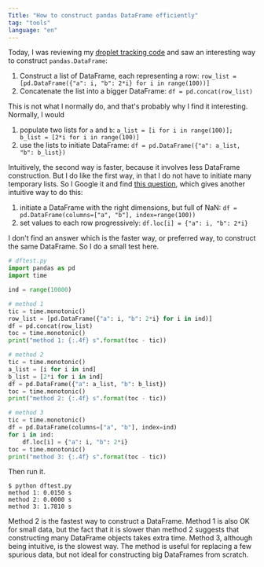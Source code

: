 ```yaml
---
Title: "How to construct pandas DataFrame efficiently"
tag: "tools"
language: "en"
---
```


Today, I was reviewing my [droplet tracking code](https://github.com/ZLoverty/DE/blob/main/Code/HoughCircles-DE.ipynb) and saw an interesting way to construct `pandas.DataFrame`:

1. Construct a list of DataFrame, each representing a row: `row_list = [pd.DataFrame({"a": i, "b": 2*i} for i in range(100))]`
2. Concatenate the list into a bigger DataFrame: `df = pd.concat(row_list)`

This is not what I normally do, and that's probably why I find it interesting. Normally, I would 

1. populate two lists for `a` and `b`: `a_list = [i for i in range(100)]; b_list = [2*i for i in range(100)]`
2. use the lists to initiate DataFrame: `df = pd.DataFrame({"a": a_list, "b": b_list})`

Intuitively, the second way is faster, because it involves less DataFrame construction. But I do like the first way, in that I do not have to initiate many temporary lists. So I Google it and find [this question](https://stackoverflow.com/questions/17091769/python-pandas-fill-a-dataframe-row-by-row), which gives another intuitive way to do this:

1. initiate a DataFrame with the right dimensions, but full of NaN: `df = pd.DataFrame(columns=["a", "b"], index=range(100))`
2. set values to each row progressively: `df.loc[i] = {"a": i, "b": 2*i}`

I don't find an answer which is the faster way, or preferred way, to construct the same DataFrame. So I do a small test here.

```python
# dftest.py
import pandas as pd
import time

ind = range(10000)

# method 1
tic = time.monotonic()
row_list = [pd.DataFrame({"a": i, "b": 2*i} for i in ind)]
df = pd.concat(row_list)
toc = time.monotonic()
print("method 1: {:.4f} s".format(toc - tic))

# method 2
tic = time.monotonic()
a_list = [i for i in ind]
b_list = [2*i for i in ind]
df = pd.DataFrame({"a": a_list, "b": b_list})
toc = time.monotonic()
print("method 2: {:.4f} s".format(toc - tic))

# method 3
tic = time.monotonic()
df = pd.DataFrame(columns=["a", "b"], index=ind)
for i in ind:
    df.loc[i] = {"a": i, "b": 2*i}
toc = time.monotonic()
print("method 3: {:.4f} s".format(toc - tic))
```

Then run it.

```console
$ python dftest.py
method 1: 0.0150 s
method 2: 0.0000 s
method 3: 1.7810 s
```

Method 2 is the fastest way to construct a DataFrame. Method 1 is also OK for small data, but the fact that it is slower than method 2 suggests that constructing many DataFrame objects takes extra time. Method 3, although being intuitive, is the slowest way. The method is useful for replacing a few spurious data, but not ideal for constructing big DataFrames from scratch.